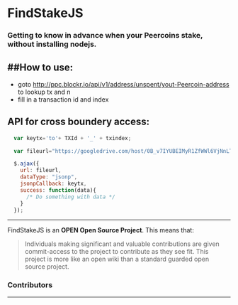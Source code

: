 FindStakeJS
=====
### Getting to know in advance when your Peercoins stake, without installing nodejs.
 
##How to use:
------------
 * goto http://ppc.blockr.io/api/v1/address/unspent/yout-Peercoin-address to lookup tx and n
 * fill in a transaction id and index
 
    
API for cross boundery access:
------------
``` js
  var keytx='to'+ TXId + '_' + txindex;

  var fileurl="https://googledrive.com/host/0B_v7IYUBEIMyR1ZfWWl6VjNnLTg/json/" + keytx + ".json";

  $.ajax({
    url: fileurl,
    dataType: "jsonp",
    jsonpCallback: keytx, 
    success: function(data){
      /* Do something with data */
    }
  });

```
  
------------

FindStakeJS is an **OPEN Open Source Project**. This means that:

> Individuals making significant and valuable contributions are given commit-access to the project to contribute as they see fit. This project is more like an open wiki than a standard guarded open source project.


### Contributors
 

 
-------------------
 